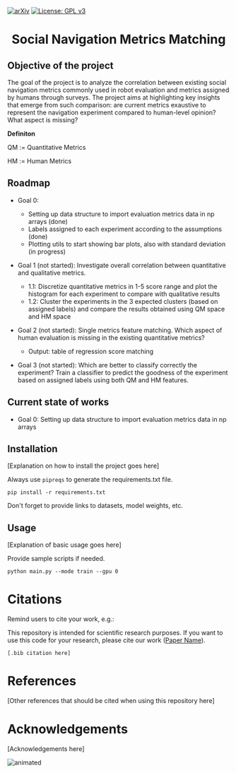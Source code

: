 [![arXiv](http://img.shields.io/badge/arXiv-2001.09136-B31B1B.svg)](https://arxiv.org/abs/2107.00606)
[![License: GPL v3](https://img.shields.io/badge/License-GPLv3-blue.svg)](https://www.gnu.org/licenses/gpl-3.0) 


<h1 align="center">  Social Navigation Metrics Matching
</h1>

<!-- [Graphical abstract goes here]
<p align="center">
  <img src="https://amlbrown.com/wp-content/uploads/2015/10/11219225_10153619513398446_2657606012680909527_n.jpg" alt="Alternative text" width="450"/>
</p> -->

## Objective of the project

The goal of the project is to analyze the correlation between existing social navigation metrics commonly used in robot evaluation and metrics assigned by humans through surveys. The project aims at highlighting key insights that emerge from such comparison: are current metrics exaustive to represent the navigation experiment compared to human-level opinion? What aspect is missing? 

**Definiton**

QM := Quantitative Metrics

HM := Human Metrics

## Roadmap

- Goal 0:
   - Setting up data structure to import evaluation metrics data in np arrays (done)
   - Labels assigned to each experiment according to the assumptions (done)
   - Plotting utils to start showing bar plots, also with standard deviation (in progress)

- Goal 1 (not started): Investigate overall correlation between quantitative and qualitative metrics. 
  - 1.1: Discretize quantitative metrics in 1-5 score range and plot the histogram for each experiment to compare with qualitative results
  - 1.2: Cluster the experiments in the 3 expected clusters (based on assigned labels) and compare the results obtained using QM space and HM space

- Goal 2 (not started): Single metrics feature matching. Which aspect of human evaluation is missing in the existing quantitative metrics? 
  - Output: table of regression score matching

- Goal 3 (not started): Which are better to classify correctly the experiment? Train a classifier to predict the goodness of the experiment based on assigned labels using both QM and HM features.

## Current state of works
- Goal 0: Setting up data structure to import evaluation metrics data in np arrays

## Installation
[Explanation on how to install the project goes here]

Always use ```pipreqs``` to generate the requirements.txt file.
```
pip install -r requirements.txt
```
Don't forget to provide links to datasets, model weights, etc.

## Usage
[Explanation of basic usage goes here]

Provide sample scripts if needed.

```
python main.py --mode train --gpu 0
```

# Citations
Remind users to cite your work, e.g.:

This repository is intended for scientific research purposes.
If you want to use this code for your research, please cite our work ([Paper Name](https://arxiv.org/)).

```
[.bib citation here]
```

# References
[Other references that should be cited when using this repository here]

# Acknowledgements
[Acknowledgements here]

<p align="left">
  <img src="https://media.giphy.com/media/yWh7b6fWA5rJm/giphy.gif?cid=790b7611ieiiqtp06t9x5bju00gzcgryrw8me999ep27ovcj&ep=v1_gifs_search&rid=giphy.gif&ct=g" alt="animated" />
</p>
